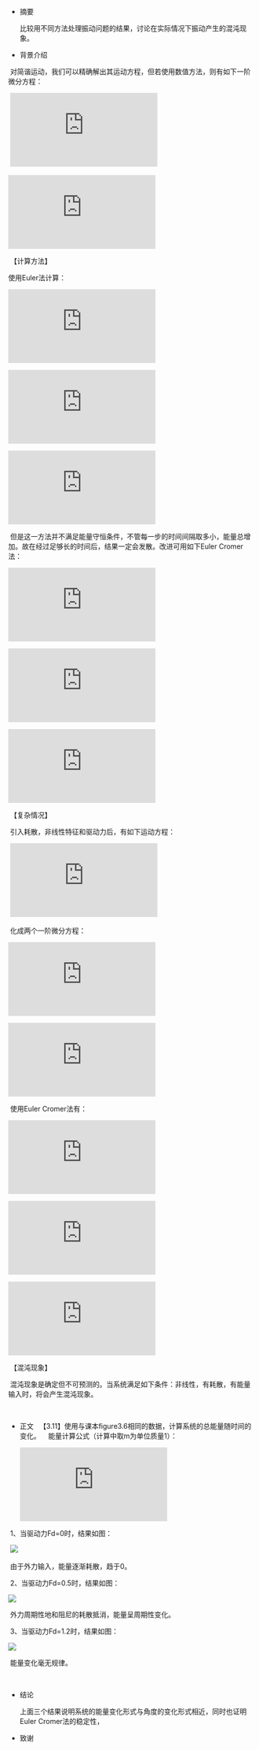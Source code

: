 * 摘要
  
  比较用不同方法处理振动问题的结果，讨论在实际情况下振动产生的混沌现象。

* 背景介绍

  对简谐运动，我们可以精确解出其运动方程，但若使用数值方法，则有如下一阶微分方程：
  
  ![](http://latex.codecogs.com/gif.latex?%5Cfrac%7B%5Cmathrm%7Bd%7D%20%5Comega%20%7D%7B%5Cmathrm%7Bd%7D%20t%7D%3D-%5Cfrac%7Bg%7D%7Bl%7D%5Ctheta)
  
  ![](http://latex.codecogs.com/gif.latex?%5Cfrac%7B%5Cmathrm%7Bd%7D%20%5Ctheta%20%7D%7B%5Cmathrm%7Bd%7D%20t%7D%3D%5Comega)
  
  【计算方法】
  
  使用Euler法计算：
  
  ![](http://latex.codecogs.com/gif.latex?%5Comega_%7Bi&plus;1%7D%3D%5Comega_%7Bi%7D-%28g/l%29%5Ctheta_%7Bi%7D%5CDelta%20t)
  
  ![](http://latex.codecogs.com/gif.latex?%5Ctheta_%7Bi&plus;1%7D%3D%5Ctheta_%7Bi%7D&plus;%5Comega_%7Bi%7D%5CDelta%20t)
  
  ![](http://latex.codecogs.com/gif.latex?t_%7Bi&plus;1%7D%3Dt_%7Bi%7D&plus;%5CDelta%20t)
  
  但是这一方法并不满足能量守恒条件，不管每一步的时间间隔取多小，能量总增加。故在经过足够长的时间后，结果一定会发散。改进可用如下Euler Cromer法：
  
  ![](http://latex.codecogs.com/gif.latex?%5Comega_%7Bi&plus;1%7D%3D%5Comega_%7Bi%7D-%28g/l%29%5Ctheta_%7Bi%7D%5CDelta%20t)
  
  ![](http://latex.codecogs.com/gif.latex?%5Ctheta_%7Bi&plus;1%7D%3D%5Ctheta_%7Bi%7D&plus;%5Comega_%7Bi&plus;1%7D%5CDelta%20t)
  
  ![](http://latex.codecogs.com/gif.latex?t_%7Bi&plus;1%7D%3Dt_%7Bi%7D&plus;%5CDelta%20t)
  
  【复杂情况】
  
  引入耗散，非线性特征和驱动力后，有如下运动方程：
  
  ![](http://latex.codecogs.com/gif.latex?%5Cfrac%7B%5Cmathrm%7Bd%7D%5E2%20%5Ctheta%7D%7B%5Cmathrm%7Bd%7D%5E2%20t%7D%3D-%5Cfrac%7Bg%7D%7Bl%7Dsin%7B%5Ctheta%7D-q%5Cfrac%7B%5Cmathrm%7Bd%7D%20%5Ctheta%7D%7B%5Cmathrm%7Bd%7D%20t%7D&plus;F_%7BD%7Dsin%7B%5COmega_%7BD%7Dt%7D)
  
  化成两个一阶微分方程：
  
  ![](http://latex.codecogs.com/gif.latex?%5Cfrac%7B%5Cmathrm%7Bd%7D%20%5Comega%7D%7B%5Cmathrm%7Bd%7D%20t%7D%3D-%5Cfrac%7Bg%7D%7Bl%7Dsin%7B%5Ctheta%7D-q%5Cfrac%7B%5Cmathrm%7Bd%7D%20%5Ctheta%7D%7B%5Cmathrm%7Bd%7D%20t%7D&plus;F_%7BD%7Dsin%7B%5COmega_%7BD%7Dt%7D)
  
  ![](http://latex.codecogs.com/gif.latex?%5Cfrac%7B%5Cmathrm%7Bd%7D%20%5Ctheta%7D%7B%5Cmathrm%7Bd%7D%20t%7D%3D%5Comega)
  
  使用Euler Cromer法有：
  
  ![](http://latex.codecogs.com/gif.latex?%5Comega_%7Bi&plus;1%7D%3D%5Comega_%7Bi%7D&plus;%5B-%5Cfrac%7Bg%7D%7Bl%7Dsin%7B%5Ctheta_%7Bi%7D%7D-q%5Comega_%7Bi%7D&plus;F_%7BD%7Dsin%7B%5COmega_%7BD%7Dt_%7Bi%7D%7D%5D%5CDelta%20t)
  
  ![](http://latex.codecogs.com/gif.latex?%5Ctheta_%7Bi&plus;1%7D%3D%5Ctheta_%7Bi%7D&plus;%5Comega_%7Bi&plus;1%7D%5CDelta%20t)
  
  ![](http://latex.codecogs.com/gif.latex?t_%7Bi&plus;1%7D%3Dt_%7Bi%7D&plus;%5CDelta%20t)
  
  【混沌现象】
  
  混沌现象是确定但不可预测的。当系统满足如下条件：非线性，有耗散，有能量输入时，将会产生混沌现象。
  
  
    
* 正文
  
  【3.11】使用与课本figure3.6相同的数据，计算系统的总能量随时间的变化。
  
  能量计算公式（计算中取m为单位质量1）：
  
  ![](http://latex.codecogs.com/gif.latex?E%3D%5Cfrac%7B1%7D%7B2%7Dmgl%5E2%5Comega%5E2&plus;mgl%281-cos%7B%5Ctheta%7D%29)
  
  1、当驱动力Fd=0时，结果如图：
  
  ![](http://ww2.sinaimg.cn/large/6ccfb470gw1f95yulydxuj20ax07w74e.jpg)
  
  由于外力输入，能量逐渐耗散，趋于0。
  
  2、当驱动力Fd=0.5时，结果如图：
  
  ![](http://ww4.sinaimg.cn/large/6ccfb470gw1f95yvqneeqj20au07wdgj.jpg)
  
  外力周期性地和阻尼的耗散抵消，能量呈周期性变化。
  
  3、当驱动力Fd=1.2时，结果如图：
  
  ![](http://ww4.sinaimg.cn/large/6ccfb470gw1f95ywd18enj20b007w3z4.jpg)
  
  能量变化毫无规律。
  
  
  
  
  
* 结论

  上面三个结果说明系统的能量变化形式与角度的变化形式相近，同时也证明Euler Cromer法的稳定性，

* 致谢
